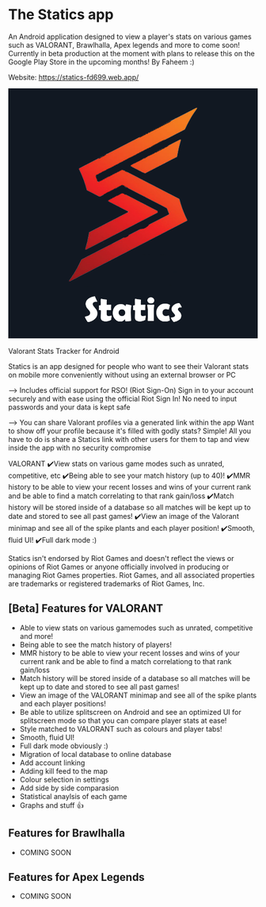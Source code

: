 # The Statics app
An Android application designed to view a player's stats on various games such as VALORANT, Brawlhalla, Apex legends and more to come soon! Currently in beta production at the moment with plans to release this on the Google Play Store in the upcoming months!
By Faheem :)

Website: https://statics-fd699.web.app/

![Screenshot](fulllogo.png)

Valorant Stats Tracker for Android

Statics is an app designed for people who want to see their Valorant stats on mobile more conveniently without using an external browser or PC

--> Includes official support for RSO! (Riot Sign-On)
Sign in to your account securely and with ease using the official Riot Sign In!
No need to input passwords and your data is kept safe

--> You can share Valorant profiles via a generated link within the app
Want to show off your profile because it's filled with godly stats? Simple! All you have to do is share a Statics link with other users for them to tap and view inside the app with no security compromise

VALORANT
✔️View stats on various game modes such as unrated, competitive, etc
✔️Being able to see your match history (up to 40)!
✔️MMR history to be able to view your recent losses and wins of your current rank and be able to find a match correlating to that rank gain/loss
✔️Match history will be stored inside of a database so all matches will be kept up to date and stored to see all past games!
✔️View an image of the Valorant minimap and see all of the spike plants and each player position!
✔️Smooth, fluid UI!
✔️Full dark mode :)

Statics isn't endorsed by Riot Games and doesn't reflect the views or opinions of Riot Games or anyone officially involved in producing or managing Riot Games properties.
Riot Games, and all associated properties are trademarks or registered trademarks of Riot Games, Inc.

## [Beta] Features for VALORANT
- Able to view stats on various gamemodes such as unrated, competitive and more!
- Being able to see the match history of players!
- MMR history to be able to view your recent losses and wins of your current rank and be able to find a match correlationg to that rank gain/loss
- Match history will be stored inside of a database so all matches will be kept up to date and stored to see all past games!
- View an image of the VALORANT minimap and see all of the spike plants and each player positions!
- Be able to utilize splitscreen on Android and see an optimized UI for splitscreen mode so that you can compare player stats at ease!
- Style matched to VALORANT such as colours and player tabs!
- Smooth, fluid UI!
- Full dark mode obviously :)
- Migration of local database to online database
- Add account linking
- Adding kill feed to the map
- Colour selection in settings
- Add side by side comparasion
- Statistical anaylsis of each game
- Graphs and stuff 👍

## Features for Brawlhalla
- COMING SOON


## Features for Apex Legends
- COMING SOON
